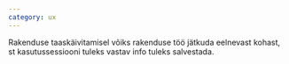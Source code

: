```yaml
---
category: ux
---
```

Rakenduse taaskäivitamisel võiks rakenduse töö jätkuda eelnevast kohast, st
kasutussessiooni tuleks vastav info tuleks salvestada.
